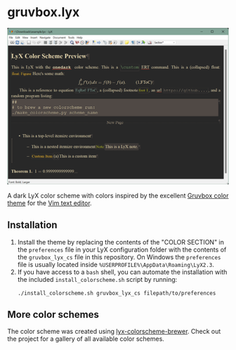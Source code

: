 # gruvbox.lyx

<a href="img/gruvbox.png"><img src="img/gruvbox.png"></a>

A dark LyX color scheme with colors inspired by the excellent [Gruvbox color
theme](https://github.com/morhetz/gruvbox) for the [Vim
text editor](https://www.vim.org).

## Installation

1. Install the theme by replacing the contents of the "COLOR SECTION" in the
   `preferences` file in your LyX configuration folder with the contents of the
   `gruvbox_lyx_cs` file in this repository. On Windows the `preferences` file is
   usually located inside `%USERPROFILE%\AppData\Roaming\LyX2.3`.
2. If you have access to a `bash` shell, you can automate the installation with the
   included `install_colorscheme.sh` script by running:
   ```
   ./install_colorscheme.sh gruvbox_lyx_cs filepath/to/preferences
   ```

## More color schemes

The color scheme was created using
[lyx-colorscheme-brewer](https://github.com/urob/lyx-colorscheme-brewer). Check out the
project for a gallery of all available color schemes.

